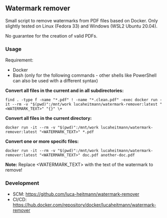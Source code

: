 ## Watermark remover
Small script to remove watermarks from PDF files based on Docker. Only slightly tested on Linux (Fedora 33) and Windows (WSL2 Ubuntu 20.04).

No guarantee for the creation of valid PDFs.

### Usage
Requirement:
- Docker
- Bash (only for the following commands - other shells like PowerShell can also be used with a different syntax)

**Convert all files in the current and in all subdirectories:**

`find . -type f -name "*.pdf" ! -name "*.clean.pdf" -exec docker run -it --rm -v "$(pwd)":/mnt/work lucaheitmann/watermark-remover:latest "<WATERMARK_TEXT>" "{}" \+`

**Convert all files in the current directory:**

`docker run -it --rm -v "$(pwd)":/mnt/work lucaheitmann/watermark-remover:latest "<WATERMARK_TEXT>" *.pdf`

**Convert one or more specifc files:**

`docker run -it --rm -v "$(pwd)":/mnt/work lucaheitmann/watermark-remover:latest "<WATERMARK_TEXT>" doc.pdf another-doc.pdf`

**Note:**
Replace <WATERMARK_TEXT> with the text of the watermark to remove!

### Development
- SCM: https://github.com/luca-heitmann/watermark-remover
- CI/CD: https://hub.docker.com/repository/docker/lucaheitmann/watermark-remover
